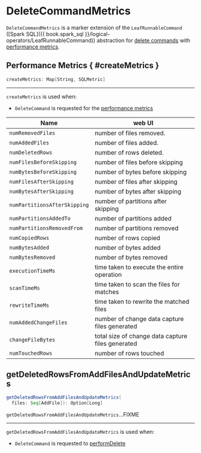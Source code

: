 # DeleteCommandMetrics

`DeleteCommandMetrics` is a marker extension of the `LeafRunnableCommand` ([Spark SQL]({{ book.spark_sql }}/logical-operators/LeafRunnableCommand)) abstraction for [delete commands](#implementations) with [performance metrics](#createMetrics).

## Performance Metrics { #createMetrics }

```scala
createMetrics: Map[String, SQLMetric]
```

---

`createMetrics` is used when:

* `DeleteCommand` is requested for the [performance metrics](DeleteCommand.md#metrics)

Name | web UI
-----|-------
 `numRemovedFiles` | number of files removed.
 `numAddedFiles` | number of files added.
 `numDeletedRows` | number of rows deleted.
 `numFilesBeforeSkipping` | number of files before skipping
 `numBytesBeforeSkipping` | number of bytes before skipping
 `numFilesAfterSkipping` | number of files after skipping
 `numBytesAfterSkipping` | number of bytes after skipping
 `numPartitionsAfterSkipping` | number of partitions after skipping
 `numPartitionsAddedTo` | number of partitions added
 `numPartitionsRemovedFrom` | number of partitions removed
 `numCopiedRows` | number of rows copied
 `numBytesAdded` | number of bytes added
 `numBytesRemoved` | number of bytes removed
 `executionTimeMs` | time taken to execute the entire operation
 `scanTimeMs` | time taken to scan the files for matches
 `rewriteTimeMs` | time taken to rewrite the matched files
 `numAddedChangeFiles` | number of change data capture files generated
 `changeFileBytes` | total size of change data capture files generated
 `numTouchedRows` | number of rows touched

## <span id="getDeletedRowsFromAddFilesAndUpdateMetrics"> getDeletedRowsFromAddFilesAndUpdateMetrics

```scala
getDeletedRowsFromAddFilesAndUpdateMetrics(
  files: Seq[AddFile]): Option[Long]
```

`getDeletedRowsFromAddFilesAndUpdateMetrics`...FIXME

---

`getDeletedRowsFromAddFilesAndUpdateMetrics` is used when:

* `DeleteCommand` is requested to [performDelete](DeleteCommand.md#performDelete)
